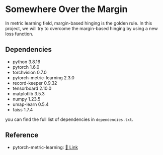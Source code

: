# Somewhere Over the Margin

In metric learning field, margin-based hinging is the golden rule. In this project, we will try to overcome the margin-based hinging by using a new loss function.

## Dependencies

- python 3.8.16
- pytorch 1.6.0
- torchvision 0.7.0
- pytorch-metric-learning 2.3.0
- record-keeper 0.9.32
- tensorboard 2.10.0
- matplotlib 3.5.3
- numpy 1.23.5
- umap-learn 0.5.4
- faiss 1.7.4

you can find the full list of dependencies in `dependencies.txt`.

## Reference

- pytorch-metric-learning: [🔗 Link](https://github.com/KevinMusgrave/pytorch-metric-learning)
